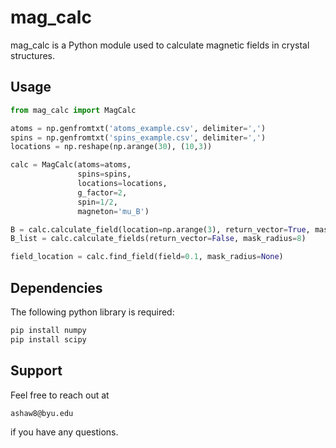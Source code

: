 # mag_calc

mag_calc is a Python module used to calculate magnetic fields in crystal structures.

## Usage

```python
from mag_calc import MagCalc

atoms = np.genfromtxt('atoms_example.csv', delimiter=',')
spins = np.genfromtxt('spins_example.csv', delimiter=',')
locations = np.reshape(np.arange(30), (10,3))

calc = MagCalc(atoms=atoms,
               spins=spins,
               locations=locations,
               g_factor=2,
               spin=1/2,
               magneton='mu_B')

B = calc.calculate_field(location=np.arange(3), return_vector=True, mask_radius=None)
B_list = calc.calculate_fields(return_vector=False, mask_radius=8)

field_location = calc.find_field(field=0.1, mask_radius=None)
```

## Dependencies

The following python library is required:

```bash
pip install numpy
pip install scipy
```

## Support

Feel free to reach out at
```
ashaw8@byu.edu
```
if you have any questions.
